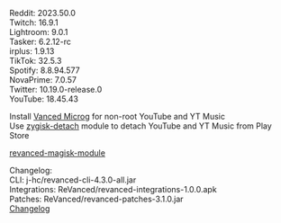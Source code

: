Reddit: 2023.50.0  
Twitch: 16.9.1  
Lightroom: 9.0.1  
Tasker: 6.2.12-rc  
irplus: 1.9.13  
TikTok: 32.5.3  
Spotify: 8.8.94.577  
NovaPrime: 7.0.57  
Twitter: 10.19.0-release.0  
YouTube: 18.45.43  

Install [Vanced Microg](https://github.com/TeamVanced/VancedMicroG/releases) for non-root YouTube and YT Music  
Use [zygisk-detach](https://github.com/j-hc/zygisk-detach) module to detach YouTube and YT Music from Play Store  

[revanced-magisk-module](https://github.com/j-hc/revanced-magisk-module)  

Changelog:  
CLI: j-hc/revanced-cli-4.3.0-all.jar  
Integrations: ReVanced/revanced-integrations-1.0.0.apk  
Patches: ReVanced/revanced-patches-3.1.0.jar  
[Changelog](https://github.com/ReVanced/revanced-patches/releases/tag/v3.1.0)  
